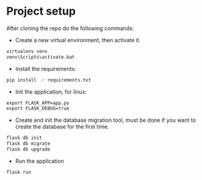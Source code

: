 # Project setup

After cloning the repo do the following commands:

* Create a new virtual environment, then activate it.

```cmd
virtualenv venv
venv\Scripts\activate.bat
```

* Install the requirements:

```cmd
pip install -r requirements.txt
```

* Init the application, for linux:

```cmd
export FLASK_APP=app.py
export FLASK_DEBUG=true
```

* Create and init the database migration tool, must be done if you want to create the database for the first time.

```cmd
flask db init
flask db migrate
flask db upgrade
```

* Run the application

```cmd
flask run
```